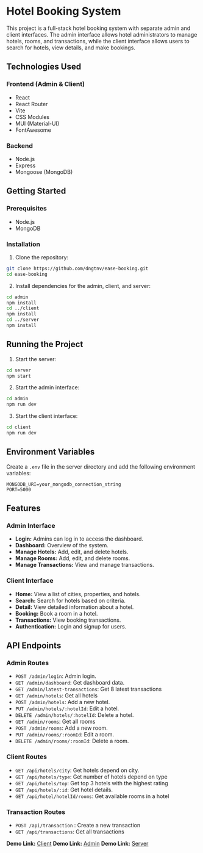 # Hotel Booking System

This project is a full-stack hotel booking system with separate admin and client interfaces. The admin interface allows hotel administrators to manage hotels, rooms, and transactions, while the client interface allows users to search for hotels, view details, and make bookings.

## Technologies Used

### Frontend (Admin & Client)

- React
- React Router
- Vite
- CSS Modules
- MUI (Material-UI)
- FontAwesome

### Backend

- Node.js
- Express
- Mongoose (MongoDB)

## Getting Started

### Prerequisites

- Node.js
- MongoDB

### Installation

1. Clone the repository:

```sh
git clone https://github.com/dngtnv/ease-booking.git
cd ease-booking
```

2. Install dependencies for the admin, client, and server:

```sh
cd admin
npm install
cd ../client
npm install
cd ../server
npm install
```

## Running the Project

1. Start the server:

```sh
cd server
npm start
```

2. Start the admin interface:

```sh
cd admin
npm run dev
```

3. Start the client interface:

```sh
cd client
npm run dev
```

## Environment Variables

Create a `.env` file in the server directory and add the following environment variables:

```
MONGODB_URI=your_mongodb_connection_string
PORT=5000
```

## Features

### Admin Interface

- **Login:** Admins can log in to access the dashboard.
- **Dashboard:** Overview of the system.
- **Manage Hotels:** Add, edit, and delete hotels.
- **Manage Rooms:** Add, edit, and delete rooms.
- **Manage Transactions:** View and manage transactions.

### Client Interface

- **Home:** View a list of cities, properties, and hotels.
- **Search:** Search for hotels based on criteria.
- **Detail:** View detailed information about a hotel.
- **Booking:** Book a room in a hotel.
- **Transactions:** View booking transactions.
- **Authentication:** Login and signup for users.

## API Endpoints

### Admin Routes

- `POST /admin/login`: Admin login.
- `GET /admin/dashboard`: Get dashboard data.
- `GET /admin/latest-transactions`: Get 8 latest transactions
- `GET /admin/hotels`: Get all hotels
- `POST /admin/hotels`: Add a new hotel.
- `PUT /admin/hotels/:hotelId`: Edit a hotel.
- `DELETE /admin/hotels/:hotelId`: Delete a hotel.
- `GET /admin/rooms`: Get all rooms
- `POST /admin/rooms`: Add a new room.
- `PUT /admin/rooms/:roomId`: Edit a room.
- `DELETE /admin/rooms/:roomId`: Delete a room.

### Client Routes

- `GET /api/hotels/city`: Get hotels depend on city.
- `GET /api/hotels/type`: Get number of hotels depend on type
- `GET /api/hotels/top`: Get top 3 hotels with the highest rating
- `GET /api/hotels/:id`: Get hotel details.
- `GET /api/hotel/hotelId/rooms`: Get available rooms in a hotel

### Transaction Routes

- `POST /api/transaction` : Create a new transaction
- `GET /api/transactions`: Get all transactions

**Demo Link:** [Client](https://ease-booking-client.netlify.app)
**Demo Link:** [Admin](https://ease-booking-admin.netlify.app)
**Demo Link:** [Server](https://ease-booking.onrender.com)
